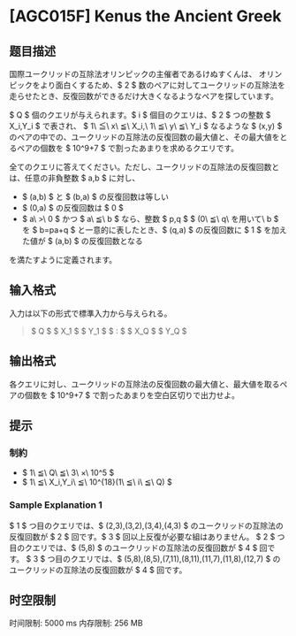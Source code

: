 # [AGC015F] Kenus the Ancient Greek

## 题目描述

[problemUrl]: https://atcoder.jp/contests/agc015/tasks/agc015_f

国際ユークリッドの互除法オリンピックの主催者であるけぬすくんは、 オリンピックをより面白くするため、$ 2 $ 数のペアに対してユークリッドの互除法を走らせたとき、反復回数ができるだけ大きくなるようなペアを探しています。

$ Q $ 個のクエリが与えられます。$ i $ 個目のクエリは、$ 2 $ つの整数 $ X_i,Y_i $ で表され、 $ 1\ ≦\ x\ ≦\ X_i,\ 1\ ≦\ y\ ≦\ Y_i $ なるような $ (x,y) $ のペアの中での、ユークリッドの互除法の反復回数の最大値と、その最大値をとるペアの個数を $ 10^9+7 $ で割ったあまりを求めるクエリです。

全てのクエリに答えてください。ただし、ユークリッドの互除法の反復回数とは、任意の非負整数 $ a,b $ に対し、

- $ (a,b) $ と $ (b,a) $ の反復回数は等しい
- $ (0,a) $ の反復回数は $ 0 $
- $ a\ >\ 0 $ かつ $ a\ ≦\ b $ なら、整数 $ p,q $ $ (0\ ≦\ q\ を用いて\ b $ を $ b=pa+q $ と一意的に表したとき、$ (q,a) $ の反復回数に $ 1 $ を加えた値が $ (a,b) $ の反復回数となる

を満たすように定義されます。

## 输入格式

入力は以下の形式で標準入力から与えられる。

> $ Q $ $ X_1 $ $ Y_1 $ $ : $ $ X_Q $ $ Y_Q $

## 输出格式

各クエリに対し、ユークリッドの互除法の反復回数の最大値と、最大値を取るペアの個数を $ 10^9+7 $ で割ったあまりを空白区切りで出力せよ。

## 提示

### 制約

- $ 1\ ≦\ Q\ ≦\ 3\ ×\ 10^5 $
- $ 1\ ≦\ X_i,Y_i\ ≦\ 10^{18}(1\ ≦\ i\ ≦\ Q) $

### Sample Explanation 1

$ 1 $ つ目のクエリでは、$ (2,3),(3,2),(3,4),(4,3) $ のユークリッドの互除法の反復回数が $ 2 $ 回です。$ 3 $ 回以上反復が必要な組はありません。 $ 2 $ つ目のクエリでは、$ (5,8) $ のユークリッドの互除法の反復回数が $ 4 $ 回です。 $ 3 $ つ目のクエリでは、$ (5,8),(8,5),(7,11),(8,11),(11,7),(11,8),(12,7) $ のユークリッドの互除法の反復回数が $ 4 $ 回です。

## 时空限制

时间限制: 5000 ms
内存限制: 256 MB
